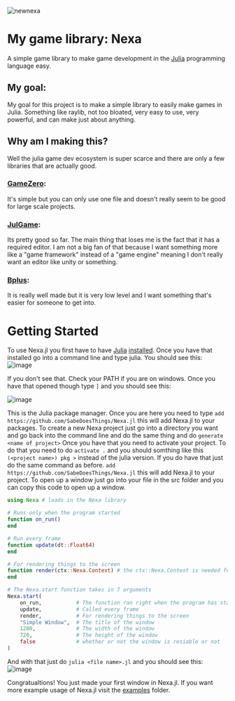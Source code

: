 ![newnexa](https://github.com/user-attachments/assets/1646cf10-499b-4aee-b072-f5a6445efcd3)

# My game library: Nexa
A simple game library to make game development in the [Julia](https://julialang.org/) programming language easy. 

## My goal:
My goal for this project is to make a simple library to easily make games in Julia. Something like raylib, not too bloated, very easy to use, very powerful, and can make just about anything.

## Why am I making this? 
Well the julia game dev ecosystem is super scarce and there are only a few libraries that are actually good. 
### [GameZero](https://github.com/aviks/GameZero.jl):
It's simple but you can only use one file and doesn't really seem to be good for large scale projects. 
### [JulGame](https://github.com/Kyjor/JulGame.jl):
Its pretty good so far. The main thing that loses me is the fact that it has a required editor. I am not a big fan of that because I want something more like a "game framework" instead of a "game engine" meaning I don't really want an editor like unity or something. 
### [Bplus](https://github.com/heyx3/Bplus.jl):
It is really well made but it is very low level and I want something that's easier for someone to get into.

# Getting Started
To use Nexa.jl you first have to have [Julia](https://julialang.org/) [installed](https://julialang.org/downloads/).
Once you have that installed go into a command line and type julia.
You should see this:
![image](https://github.com/user-attachments/assets/3899e7e1-0f69-4a90-be5d-fd0bd2b36620)

If you don't see that. Check your PATH if you are on windows.
Once you have that opened though type `]` and you should see this:

![image](https://github.com/user-attachments/assets/e3a09351-6421-4fc6-a77f-a8f7ad7c5797)

This is the Julia package manager. 
Once you are here you need to type `add https://github.com/SabeDoesThings/Nexa.jl` this will add Nexa.jl to your packages.
To create a new Nexa project just go into a directory you want and go back into the command line and do the same thing and do `generate <name of project>`
Once you have that you need to activate your project. 
To do that you need to do `activate .` and you should somthing like this
`(<project name>) pkg >` instead of the julia version.
If you do have that just do the same command as before. `add https://github.com/SabeDoesThings/Nexa.jl` this will add Nexa.jl to your project.
To open up a window just go into your file in the src folder and you can copy this code to open up a window.
```julia
using Nexa # loads in the Nexa library

# Runs only when the program started
function on_run()
end

# Run every frame
function update(dt::Float64)
end

# For rendering things to the screen
function render(ctx::Nexa.Context) # the ctx::Nexa.Context is needed for the library to use the low level rendering side of things
end

# The Nexa.start function takes in 7 arguments
Nexa.start(
    on_run,           # The function ran right when the program has started
    update,           # Called every frame
    render,           # For rendering things to the screen
    "Simple Window",  # The title of the window
    1280,             # The width of the window
    720,              # The height of the window
    false             # whether or not the window is resiable or not
)
```
And with that just do `julia <file name>.jl` and you should see this:
![image](https://github.com/user-attachments/assets/d898fda9-7231-473f-8661-b2d232a746be)

Congratualtions!
You just made your first window in Nexa.jl.
If you want more example usage of Nexa.jl visit the [examples](https://github.com/SabeDoesThings/Nexa.jl/tree/main/examples) folder.
